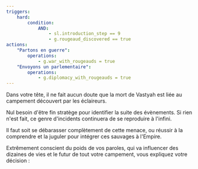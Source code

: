 ```yaml
---
triggers:
    hard:
        condition:
            AND:
                - sl.introduction_step == 9
                - g.rougeaud_discovered == true
actions:
    "Partons en guerre":
        operations:
            - g.war_with_rougeauds = true
    "Envoyons un parlementaire":
        operations:
            - g.diplomacy_with_rougeauds = true
---
```


Dans votre tête, il ne fait aucun doute que la mort de Vastyah est liée au campement découvert par les éclaireurs.

Nul besoin d'être fin stratège pour identifier la suite des évènements. Si rien n'est fait, ce genre d'incidents continuera de se reproduire à l'infini.

Il faut soit se débarasser complètement de cette menace, ou réussir à la comprendre et la juguler pour intégrer ces sauvages à l'Empire.

Extrêmement conscient du poids de vos paroles, qui va influencer des dizaines de vies et le futur de tout votre campement, vous expliquez votre décision :
